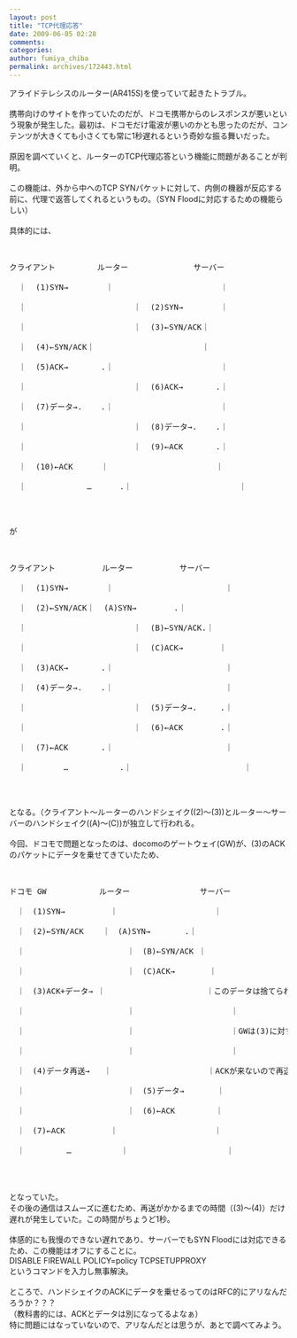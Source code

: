 ```yaml
---
layout: post
title: "TCP代理応答"
date: 2009-06-05 02:28
comments: 
categories: 
author: fumiya_chiba
permalink: archives/172443.html
---
```


アライドテレシスのルーター(AR415S)を使っていて起きたトラブル。<br>
<br>
携帯向けのサイトを作っていたのだが、ドコモ携帯からのレスポンスが悪いという現象が発生した。最初は、ドコモだけ電波が悪いのかとも思ったのだが、コンテンツが大きくても小さくても常に1秒遅れるという奇妙な振る舞いだった。<br>
<br>
原因を調べていくと、ルーターのTCP代理応答という機能に問題があることが判明。<br>
<br>
この機能は、外から中へのTCP SYNパケットに対して、内側の機器が反応する前に、代理で返答してくれるというもの。（SYN Floodに対応するための機能らしい）<br>
<br>
具体的には、<br>
<pre><br>
クライアント         ルーター              サーバー<br>
  ｜  (1)SYN→        ｜                       ｜<br>
  ｜                       ｜  (2)SYN→        ｜<br>
  ｜                       ｜  (3)←SYN/ACK｜<br>
  ｜  (4)←SYN/ACK｜                       ｜<br>
  ｜  (5)ACK→       .｜                       ｜<br>
  ｜                       ｜  (6)ACK→       .｜<br>
  ｜  (7)データ→.    .｜                       ｜<br>
  ｜                       ｜  (8)データ→.    .｜<br>
  ｜                       ｜  (9)←ACK       .｜<br>
  ｜  (10)←ACK      ｜                       ｜<br>
  ｜             …      .｜                       ｜<br>
</pre><br>
が<br>
<pre><br>
クライアント          ルーター          サーバー<br>
  ｜  (1)SYN→        ｜                        ｜<br>
  ｜  (2)←SYN/ACK｜  (A)SYN→        .｜<br>
  ｜                       ｜  (B)←SYN/ACK.｜<br>
  ｜                       ｜  (C)ACK→　      ｜<br>
  ｜  (3)ACK→       .｜                        ｜<br>
  ｜  (4)データ→.    .｜                        ｜<br>
  ｜                       ｜  (5)データ→.     .｜<br>
  ｜                       ｜  (6)←ACK        .｜<br>
  ｜  (7)←ACK       .｜                        ｜<br>
  ｜        …           .｜                        ｜<br>
</pre><br>
となる。（クライアント～ルーターのハンドシェイク((2)～(3))とルーター～サーバーのハンドシェイク((A)～(C))が独立して行われる。<br>
<br>
今回、ドコモで問題となったのは、docomoのゲートウェイ(GW)が、(3)のACKのパケットにデータを乗せてきていたため、<br>
<pre><br>
ドコモ GW　　　   　　ルーター　　          　サーバー<br>
　｜　(1)SYN→　　　　   ｜　　　　　　        　 ｜<br>
　｜　(2)←SYN/ACK    ｜　(A)SYN→　　    .｜<br>
　｜　　　　　    　　   　　｜　(B)←SYN/ACK ｜<br>
　｜　　　　　　　       　　｜　(C)ACK→　    　｜<br>
　｜　(3)ACK+データ→ ｜　　          　　　　　｜このデータは捨てられてしまう<br>
　｜       　　　　　　　　　｜　　　　　　　         ｜<br>
　｜　　　       　　　　　　｜　　　　         　　　｜GWは(3)に対するACKを待つが、サーバーには届いてないので来ない<br>
　｜　　　　　　       　　　｜　　         　　　　　｜<br>
　｜　(4)データ再送→   ｜　         　　　　　　｜ACKが来ないので再送<br>
　｜　　　       　　　　　　｜　(5)データ→       ｜<br>
　｜　　　　　　       　　　｜　(6)←ACK　       ｜<br>
　｜　(7)←ACK　　　   　｜         　　　　　　　｜<br>
　｜　    　　…　　  　  　｜　          　 　　　　｜<br>
</pre><br>
<br>
となっていた。<br>
その後の通信はスムーズに進むため、再送がかかるまでの時間（(3)～(4)）だけ遅れが発生していた。この時間がちょうど1秒。<br>
<br>
体感的にも我慢のできない遅れであり、サーバーでもSYN Floodには対応できるため、この機能はオフにすることに。<br>
DISABLE FIREWALL POLICY=policy TCPSETUPPROXY<br>
というコマンドを入力し無事解決。<br>
<br>
ところで、ハンドシェイクのACKにデータを乗せるってのはRFC的にアリなんだろうか？？？<br>
（教科書的には、ACKとデータは別になってるよなぁ）<br>
特に問題にはなっていないので、アリなんだとは思うが、あとで調べてみよう。<br>


